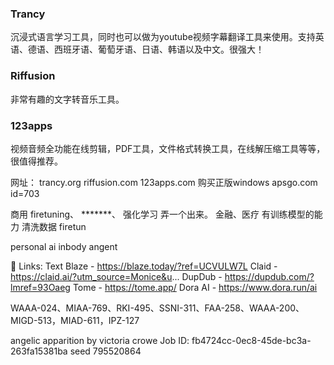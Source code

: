 ### Trancy 
沉浸式语言学习工具，同时也可以做为youtube视频字幕翻译工具来使用。支持英语、德语、西班牙语、葡萄牙语、日语、韩语以及中文。很强大！
### Riffusion 
非常有趣的文字转音乐工具。
### 123apps 
视频音频全功能在线剪辑，PDF工具，文件格式转换工具，在线解压缩工具等等，很值得推荐。

网址：
trancy.org
riffusion.com
123apps.com
购买正版windows apsgo.com id=703

商用
firetuning、 *******、 强化学习 弄一个出来。
金融、医疗 
有训练模型的能力
清洗数据
firetun



personal ai
inbody angent

🔗 Links:
Text Blaze - https://blaze.today/?ref=UCVULW7L
Сlaid - https://claid.ai/?utm_source=Monice&u...
DupDub - https://dupdub.com/?lmref=93Oaeg
Tome - https://tome.app/
Dora AI - https://www.dora.run/ai


WAAA-024、MIAA-769、RKI-495、SSNI-311、FAA-258、WAAA-200、MIGD-513，MIAD-611，IPZ-127


angelic apparition by victoria crowe
Job ID: fb4724cc-0ec8-45de-bc3a-263fa15381ba
seed 795520864